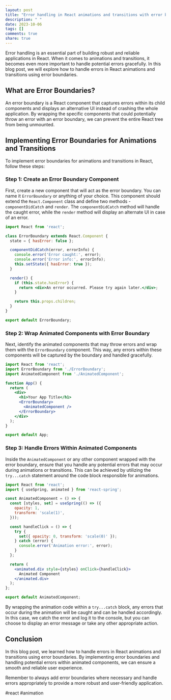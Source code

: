 ```yaml
---
layout: post
title: "Error handling in React animations and transitions with error boundaries"
description: " "
date: 2023-10-06
tags: []
comments: true
share: true
---
```


Error handling is an essential part of building robust and reliable applications in React. When it comes to animations and transitions, it becomes even more important to handle potential errors gracefully. In this blog post, we will explore how to handle errors in React animations and transitions using error boundaries.

## What are Error Boundaries?

An error boundary is a React component that captures errors within its child components and displays an alternative UI instead of crashing the whole application. By wrapping the specific components that could potentially throw an error with an error boundary, we can prevent the entire React tree from being unmounted.

## Implementing Error Boundaries for Animations and Transitions

To implement error boundaries for animations and transitions in React, follow these steps:

### Step 1: Create an Error Boundary Component

First, create a new component that will act as the error boundary. You can name it `ErrorBoundary` or anything of your choice. This component should extend the `React.Component` class and define two methods - `componentDidCatch` and `render`. The `componentDidCatch` method will handle the caught error, while the `render` method will display an alternate UI in case of an error.

```jsx
import React from 'react';

class ErrorBoundary extends React.Component {
  state = { hasError: false };

  componentDidCatch(error, errorInfo) {
    console.error('Error caught:', error);
    console.error('Error info:', errorInfo);
    this.setState({ hasError: true });
  }

  render() {
    if (this.state.hasError) {
      return <div>An error occurred. Please try again later.</div>;
    }

    return this.props.children;
  }
}

export default ErrorBoundary;
```

### Step 2: Wrap Animated Components with Error Boundary

Next, identify the animated components that may throw errors and wrap them with the `ErrorBoundary` component. This way, any errors within these components will be captured by the boundary and handled gracefully.

```jsx
import React from 'react';
import ErrorBoundary from './ErrorBoundary';
import AnimatedComponent from './AnimatedComponent';

function App() {
  return (
    <div>
      <h1>Your App Title</h1>
      <ErrorBoundary>
        <AnimatedComponent />
      </ErrorBoundary>
    </div>
  );
}

export default App;
```

### Step 3: Handle Errors Within Animated Components

Inside the `AnimatedComponent` or any other component wrapped with the error boundary, ensure that you handle any potential errors that may occur during animations or transitions. This can be achieved by utilizing the `try...catch` statement around the code block responsible for animations.

```jsx
import React from 'react';
import { useSpring, animated } from 'react-spring';

const AnimatedComponent = () => {
  const [styles, set] = useSpring(() => ({
    opacity: 1,
    transform: 'scale(1)',
  }));

  const handleClick = () => {
    try {
      set({ opacity: 0, transform: 'scale(0)' });
    } catch (error) {
      console.error('Animation error:', error);
    }
  };

  return (
    <animated.div style={styles} onClick={handleClick}>
      Animated Component
    </animated.div>
  );
};

export default AnimatedComponent;
```

By wrapping the animation code within a `try...catch` block, any errors that occur during the animation will be caught and can be handled accordingly. In this case, we catch the error and log it to the console, but you can choose to display an error message or take any other appropriate action.

## Conclusion

In this blog post, we learned how to handle errors in React animations and transitions using error boundaries. By implementing error boundaries and handling potential errors within animated components, we can ensure a smooth and reliable user experience.

Remember to always add error boundaries where necessary and handle errors appropriately to provide a more robust and user-friendly application.

#react #animation